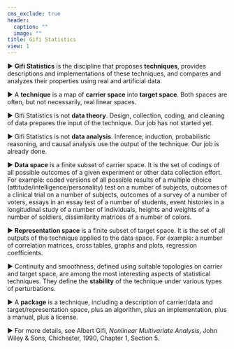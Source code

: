 ```yaml
---
cms_exclude: true
header:
  caption: ""
  image: ""
title: Gifi Statistics
view: 1
---
```

&#9658; **Gifi Statistics** is the discipline that proposes **techniques**, provides descriptions and implementations of these techniques, and compares and analyzes their properties using real and artificial data. 

&#9658; A **technique** is a map of **carrier space** into **target space**.
Both spaces are often, but not necessarily, real linear spaces.

&#9658; Gifi Statistics is not **data theory**. Design, collection, coding, and cleaning of data prepares the input of the technique. Our job has not started yet.

&#9658; Gifi Statistics is not **data analysis**. Inference, induction, probabilistic reasoning, and causal analysis use the output of the technique. Our job is already done.

&#9658; **Data space** is a finite subset of carrier space. It is the set of codings of all possible outcomes of a given experiment or other data collection effort. For example: coded versions of all possible results of a multiple choice (attitude/intelligence/personality) test on a number of subjects, outcomes of a clinical trial on a number of subjects, outcomes of a survey of a number of voters, essays in an essay test of a number of students, event histories in a longitudinal study of a number of individuals, heights and weights of a number of soldiers, dissimilarity matrices of a number of colors.

&#9658; **Representation space** is a finite subset of target space. It is the set of all outputs of the technique applied to the data space. For example: a number of correlation matrices, cross tables, graphs and plots, regression coefficients.

&#9658; Continuity and smoothness, defined using suitable topologies on carrier and target space, are among the most interesting aspects of statistical techniques. They define the **stability** of the technique under various types of perturbations.

&#9658; A **package** is a technique, including a description of carrier/data and target/representation space, plus an algorithm, plus an implementation, plus a manual, plus a license.

&#9658; For more details, see Albert Gifi, *Nonlinear Multivariate Analysis*,
John Wiley & Sons, Chichester, 1990, Chapter 1, Section 5.



